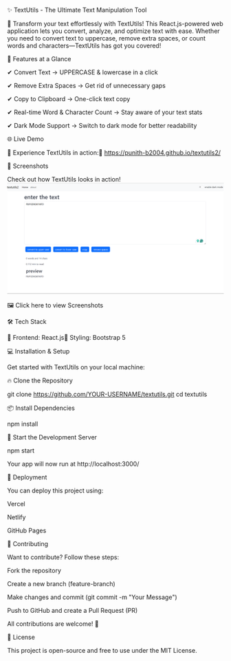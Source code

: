 ✨ TextUtils - The Ultimate Text Manipulation Tool

🚀 Transform your text effortlessly with TextUtils! This React.js-powered web application lets you convert, analyze, and optimize text with ease. Whether you need to convert text to uppercase, remove extra spaces, or count words and characters—TextUtils has got you covered!

🌟 Features at a Glance

✔ Convert Text → UPPERCASE & lowercase in a click  

✔ Remove Extra Spaces → Get rid of unnecessary gaps

✔ Copy to Clipboard → One-click text copy

✔ Real-time Word & Character Count → Stay aware of your text stats

✔ Dark Mode Support → Switch to dark mode for better readability

🌐 Live Demo

🚀 Experience TextUtils in action:🔗 https://punith-b2004.github.io/textutils2/

📸 Screenshots

Check out how TextUtils looks in action!
![App Screenshot](https://raw.githubusercontent.com/Punith-b2004/textutils2/main/public/screenshot.png)


🖼️ Click here to view Screenshots

🛠️ Tech Stack

🚀 Frontend: React.js🎨 Styling: Bootstrap 5

💻 Installation & Setup

Get started with TextUtils on your local machine:

🔥 Clone the Repository

git clone https://github.com/YOUR-USERNAME/textutils.git
cd textutils

📦 Install Dependencies

npm install

🚀 Start the Development Server

npm start

Your app will now run at http://localhost:3000/

🚀 Deployment

You can deploy this project using:

Vercel

Netlify

GitHub Pages

🤝 Contributing

Want to contribute? Follow these steps:

Fork the repository

Create a new branch (feature-branch)

Make changes and commit (git commit -m "Your Message")

Push to GitHub and create a Pull Request (PR)

All contributions are welcome! 🎉

📜 License

This project is open-source and free to use under the MIT License.

